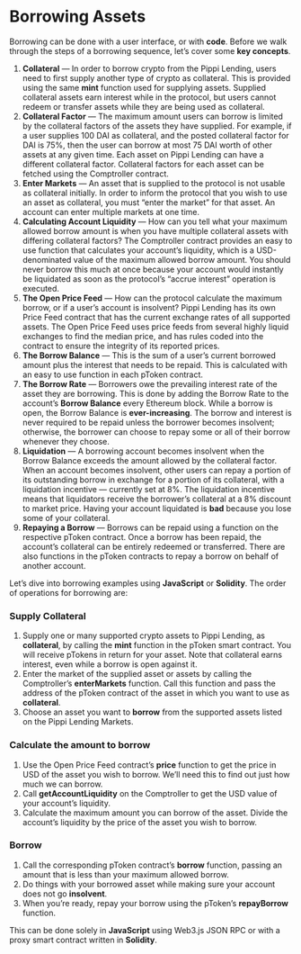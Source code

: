 # Borrowing Assets

Borrowing can be done with a user interface, or with **code**. Before we walk through the steps of a borrowing sequence, let’s cover some **key concepts**.

1. **Collateral** — In order to borrow crypto from the Pippi Lending, users need to first supply another type of crypto as collateral. This is provided using the same **mint** function used for supplying assets. Supplied collateral assets earn interest while in the protocol, but users cannot redeem or transfer assets while they are being used as collateral.
2. **Collateral Factor** — The maximum amount users can borrow is limited by the collateral factors of the assets they have supplied. For example, if a user supplies 100 DAI as collateral, and the posted collateral factor for DAI is 75%, then the user can borrow at most 75 DAI worth of other assets at any given time. Each asset on Pippi Lending can have a different collateral factor. Collateral factors for each asset can be fetched using the Comptroller contract. 
3. **Enter Markets** — An asset that is supplied to the protocol is not usable as collateral initially. In order to inform the protocol that you wish to use an asset as collateral, you must “enter the market” for that asset. An account can enter multiple markets at one time.
4. **Calculating Account Liquidity** — How can you tell what your maximum allowed borrow amount is when you have multiple collateral assets with differing collateral factors? The Comptroller contract provides an easy to use function that calculates your account’s liquidity, which is a USD-denominated value of the maximum allowed borrow amount. You should never borrow this much at once because your account would instantly be liquidated as soon as the protocol’s “accrue interest” operation is executed.
5. **The Open Price Feed** — How can the protocol calculate the maximum borrow, or if a user’s account is insolvent? Pippi Lending has its own Price Feed contract that has the current exchange rates of all supported assets. The Open Price Feed uses price feeds from several highly liquid exchanges to find the median price, and has rules coded into the contract to ensure the integrity of its reported prices. 
6. **The Borrow Balance** — This is the sum of a user’s current borrowed amount plus the interest that needs to be repaid. This is calculated with an easy to use function in each pToken contract.
7. **The Borrow Rate** — Borrowers owe the prevailing interest rate of the asset they are borrowing. This is done by adding the Borrow Rate to the account’s **Borrow Balance** every Ethereum block. While a borrow is open, the Borrow Balance is **ever-increasing**. The borrow and interest is never required to be repaid unless the borrower becomes insolvent; otherwise, the borrower can choose to repay some or all of their borrow whenever they choose.
8. **Liquidation** — A borrowing account becomes insolvent when the Borrow Balance exceeds the amount allowed by the collateral factor. When an account becomes insolvent, other users can repay a portion of its outstanding borrow in exchange for a portion of its collateral, with a liquidation incentive — currently set at 8%. The liquidation incentive means that liquidators receive the borrower’s collateral at a 8% discount to market price. Having your account liquidated is **bad** because you lose some of your collateral.
9. **Repaying a Borrow** — Borrows can be repaid using a function on the respective pToken contract. Once a borrow has been repaid, the account’s collateral can be entirely redeemed or transferred. There are also functions in the pToken contracts to repay a borrow on behalf of another account.

Let’s dive into borrowing examples using **JavaScript** or **Solidity**. The order of operations for borrowing are:

### Supply Collateral <a id="2a26"></a>

1. Supply one or many supported crypto assets to Pippi Lending, as **collateral**, by calling the **mint** function in the pToken smart contract. You will receive pTokens in return for your asset. Note that collateral earns interest, even while a borrow is open against it.
2. Enter the market of the supplied asset or assets by calling the Comptroller’s **enterMarkets** function. Call this function and pass the address of the pToken contract of the asset in which you want to use as **collateral**.
3. Choose an asset you want to **borrow** from the supported assets listed on the Pippi Lending Markets.

### Calculate the amount to borrow <a id="7e90"></a>

1. Use the Open Price Feed contract’s **price** function to get the price in USD of the asset you wish to borrow. We’ll need this to find out just how much we can borrow.
2. Call **getAccountLiquidity** on the Comptroller to get the USD value of your account’s liquidity.
3. Calculate the maximum amount you can borrow of the asset. Divide the account’s liquidity by the price of the asset you wish to borrow. 

### Borrow <a id="3ae3"></a>

1. Call the corresponding pToken contract’s **borrow** function, passing an amount that is less than your maximum allowed borrow.
2. Do things with your borrowed asset while making sure your account does not go **insolvent**.
3. When you’re ready, repay your borrow using the pToken’s **repayBorrow** function.

This can be done solely in **JavaScript** using Web3.js JSON RPC or with a proxy smart contract written in **Solidity**.

